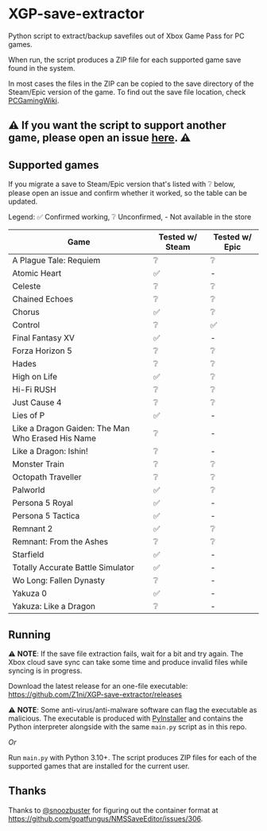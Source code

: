 # XGP-save-extractor
Python script to extract/backup savefiles out of Xbox Game Pass for PC games.

When run, the script produces a ZIP file for each supported game save found in the system.

In most cases the files in the ZIP can be copied to the save directory of the Steam/Epic version of the game. To find out the save file location, check [PCGamingWiki](https://www.pcgamingwiki.com/).

## ⚠️ If you want the script to support another game, please open an issue [here](https://github.com/Z1ni/XGP-save-extractor/issues/new/choose). ⚠️

## Supported games
If you migrate a save to Steam/Epic version that's listed with ❔ below, please open an issue and confirm whether it worked, so the table can be updated.

Legend: ✅ Confirmed working, ❔ Unconfirmed, - Not available in the store

| Game | Tested w/ Steam | Tested w/ Epic |
|-|-|-|
| A Plague Tale: Requiem | ❔ | ❔ |
| Atomic Heart | ✅ | - |
| Celeste | ❔ | ❔ |
| Chained Echoes | ❔ | ❔ |
| Chorus | ✅ | ❔ |
| Control | ❔ | ✅ |
| Final Fantasy XV | ✅ | - |
| Forza Horizon 5 | ❔ | ❔ |
| Hades | ❔ | ❔ |
| High on Life | ✅ | ❔ |
| Hi-Fi RUSH | ❔ | ❔ |
| Just Cause 4 | ❔ | ❔ |
| Lies of P | ✅ | - |
| Like a Dragon Gaiden: The Man Who Erased His Name | ❔ | - |
| Like a Dragon: Ishin! | ❔ | - |
| Monster Train | ❔ | ❔ |
| Octopath Traveller | ❔ | ❔ |
| Palworld | ✅ | ❔ |
| Persona 5 Royal | ✅ | - |
| Persona 5 Tactica | ✅ | - |
| Remnant 2 | ✅ | ❔ |
| Remnant: From the Ashes | ❔ | ❔ |
| Starfield | ✅ | - |
| Totally Accurate Battle Simulator | ✅ | - |
| Wo Long: Fallen Dynasty | ❔ | - |
| Yakuza 0 | ✅ | - |
| Yakuza: Like a Dragon | ❔ | - |

## Running
⚠️ **NOTE**: If the save file extraction fails, wait for a bit and try again. The Xbox cloud save sync can take some time and produce invalid files while syncing is in progress.

Download the latest release for an one-file executable: https://github.com/Z1ni/XGP-save-extractor/releases

⚠️ **NOTE**: Some anti-virus/anti-malware software can flag the executable as malicious. The executable is produced with [PyInstaller](https://pyinstaller.org/) and contains the Python interpreter alongside with the same `main.py` script as in this repo.

*Or*

Run `main.py` with Python 3.10+. The script produces ZIP files for each of the supported games that are installed for the current user.

## Thanks
Thanks to [@snoozbuster](https://github.com/snoozbuster) for figuring out the container format at https://github.com/goatfungus/NMSSaveEditor/issues/306.
